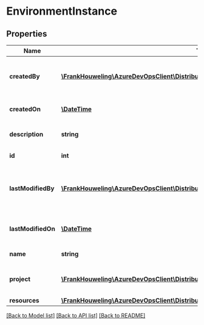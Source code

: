 # EnvironmentInstance

## Properties
Name | Type | Description | Notes
------------ | ------------- | ------------- | -------------
**createdBy** | [**\FrankHouweling\AzureDevOpsClient\DistributedTask\Model\IdentityRef**](IdentityRef.md) | Identity reference of the user who created the Environment. | [optional] 
**createdOn** | [**\DateTime**](\DateTime.md) | Creation time of the Environment | [optional] 
**description** | **string** | Description of the Environment. | [optional] 
**id** | **int** | Id of the Environment | [optional] 
**lastModifiedBy** | [**\FrankHouweling\AzureDevOpsClient\DistributedTask\Model\IdentityRef**](IdentityRef.md) | Identity reference of the user who last modified the Environment. | [optional] 
**lastModifiedOn** | [**\DateTime**](\DateTime.md) | Last modified time of the Environment | [optional] 
**name** | **string** | Name of the Environment. | [optional] 
**project** | [**\FrankHouweling\AzureDevOpsClient\DistributedTask\Model\ProjectReference**](ProjectReference.md) | Project information for environment. | [optional] 
**resources** | [**\FrankHouweling\AzureDevOpsClient\DistributedTask\Model\EnvironmentResourceReference[]**](EnvironmentResourceReference.md) |  | [optional] 

[[Back to Model list]](../README.md#documentation-for-models) [[Back to API list]](../README.md#documentation-for-api-endpoints) [[Back to README]](../README.md)


